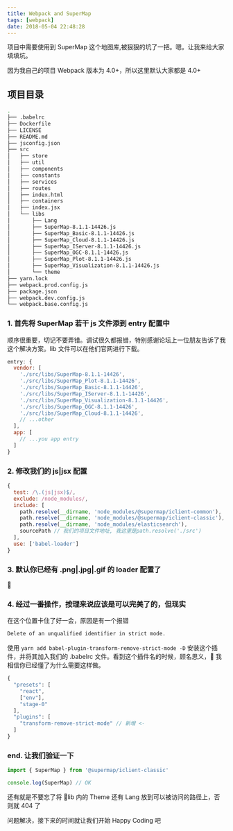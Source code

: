 ```yaml
---
title: Webpack and SuperMap
tags: [webpack]
date: 2018-05-04 22:48:28
---
```


项目中需要使用到 SuperMap 这个地图库,被狠狠的坑了一把。嗯。让我来给大家填填坑。

因为我自己的项目 Webpack 版本为 4.0+，所以这里默认大家都是 4.0+

## 项目目录

```bash
.
├── .babelrc
├── Dockerfile
├── LICENSE
├── README.md
├── jsconfig.json
├── src
│   ├── store
│   ├── util
│   ├── components
│   ├── constants
│   ├── services
│   ├── routes
│   ├── index.html
│   ├── containers
│   ├── index.jsx
│   └── libs
│       ├── Lang
│       ├── SuperMap-8.1.1-14426.js
│       ├── SuperMap_Basic-8.1.1-14426.js
│       ├── SuperMap_Cloud-8.1.1-14426.js
│       ├── SuperMap_IServer-8.1.1-14426.js
│       ├── SuperMap_OGC-8.1.1-14426.js
│       ├── SuperMap_Plot-8.1.1-14426.js
│       ├── SuperMap_Visualization-8.1.1-14426.js
│       └── theme
├── yarn.lock
├── webpack.prod.config.js
├── package.json
├── webpack.dev.config.js
└── webpack.base.config.js
```

### 1. 首先将 SuperMap 若干 js 文件添到 entry 配置中

顺序很重要，切记不要弄错。调试很久都报错，特别感谢论坛上一位朋友告诉了我这个解决方案。lib 文件可以在他们官网进行下载。

```js
entry: {
  vendor: [
    './src/libs/SuperMap-8.1.1-14426',
    './src/libs/SuperMap_Plot-8.1.1-14426',
    './src/libs/SuperMap_Basic-8.1.1-14426',
    './src/libs/SuperMap_IServer-8.1.1-14426',
    './src/libs/SuperMap_Visualization-8.1.1-14426',
    './src/libs/SuperMap_OGC-8.1.1-14426',
    './src/libs/SuperMap_Cloud-8.1.1-14426',
    // ...other
  ],
  app: [
    // ...you app entry
  ]
}
```

### 2. 修改我们的 js|jsx 配置

```js
{
  test: /\.(js|jsx)$/,
  exclude: /node_modules/,
  include: [
    path.resolve(__dirname, 'node_modules/@supermap/iclient-common'),
    path.resolve(__dirname, 'node_modules/@supermap/iclient-classic'),
    path.resolve(__dirname, 'node_modules/elasticsearch'),
    sourcePath // 我们的项目文件地址, 我这里是path.resolve('./src')
  ],
  use: ['babel-loader']
}
```

### 3. 默认你已经有 .png|.jpg|.gif 的 loader 配置了

🎉

### 4. 经过一番操作，按理来说应该是可以完美了的，但现实

在这个位置卡住了好一会，原因是有一个报错

```bash
Delete of an unqualified identifier in strict mode.
```

使用 `yarn add babel-plugin-transform-remove-strict-mode -D` 安装这个插件，并将其加入我们的 .babelrc 文件。看到这个插件名的时候，顾名思义， 我相信你已经懂了为什么需要这样做。

```js
{
  "presets": [
    "react",
    ["env"],
    "stage-0"
  ],
  "plugins": [
    "transform-remove-strict-mode" // 新增 <-
  ]
}
```

### end. 让我们验证一下

```js
import { SuperMap } from '@supermap/iclient-classic'

console.log(SuperMap) // OK
```

还有就是不要忘了将 lib 内的 Theme 还有 Lang 放到可以被访问的路径上，否则就 404 了

问题解决，接下来的时间就让我们开始 Happy Coding 吧
